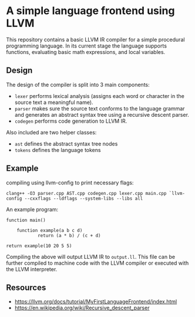 # A simple language frontend using LLVM
This repository contains a basic LLVM IR compiler for a simple procedural programming language.
In its current stage the language supports functions, evaluating basic math expressions, and local variables. 

## Design
The design of the compiler is split into 3 main components:
- `lexer` performs lexical analysis (assigns each word or character in the source text a meaningful name).
- `parser` makes sure the source text conforms to the language grammar and generates an abstract syntax tree using a recursive descent parser. 
- `codegen` performs code generation to LLVM IR.


Also included are two helper classes:
- `ast` defines the abstract syntax tree nodes
- `tokens` defines the language tokens

## Example
compiling using llvm-config to print necessary flags:

``clang++ -O3 parser.cpp AST.cpp codegen.cpp lexer.cpp main.cpp `llvm-config --cxxflags --ldflags --system-libs --libs all``

An example program: 

	function main() 

		function example(a b c d)
	    		return (a * b) / (c + d)

	return example(10 20 5 5)

Compiling the above will output LLVM IR to `output.ll`. This file can be further compiled to machine code with the LLVM compiler or executed with the LLVM interpreter.

## Resources
- https://llvm.org/docs/tutorial/MyFirstLanguageFrontend/index.html
- https://en.wikipedia.org/wiki/Recursive_descent_parser
